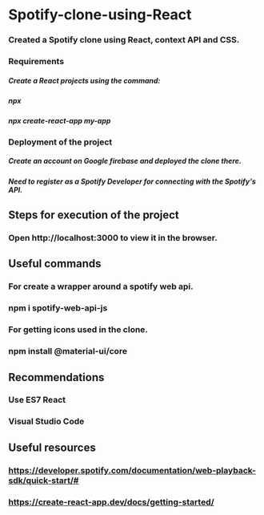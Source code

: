 # Spotify-clone-using-React

### Created a Spotify clone using React, context API and CSS.

### Requirements
##### Create a React projects using the command:
##### npx
##### npx create-react-app my-app
  

### Deployment of the project
##### Create an account on Google firebase and deployed the clone there.
##### Need to register as a Spotify Developer for connecting with the Spotify's API.

## Steps for execution of the project
### Open http://localhost:3000 to view it in the browser.

## Useful commands
### For create a wrapper around a spotify web api.
### npm i spotify-web-api-js

### For getting icons used in the clone.
### npm install @material-ui/core 

## Recommendations
### Use ES7 React
### Visual Studio Code

## Useful resources
### https://developer.spotify.com/documentation/web-playback-sdk/quick-start/#
### https://create-react-app.dev/docs/getting-started/
